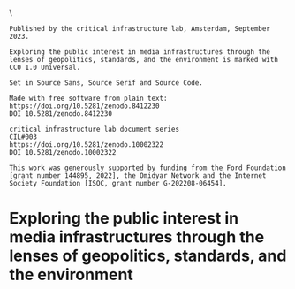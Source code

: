 <div class="blankpage"></div>

<div style="margin-top: +26em">
\ 

    Published by the critical infrastructure lab, Amsterdam, September 2023.

    Exploring the public interest in media infrastructures through the lenses of geopolitics, standards, and the environment is marked with CC0 1.0 Universal.

    Set in Source Sans, Source Serif and Source Code.
    
    Made with free software from plain text:
    https://doi.org/10.5281/zenodo.8412230
    DOI 10.5281/zenodo.8412230
    
    critical infrastructure lab document series
    CIL#003
    https://doi.org/10.5281/zenodo.10002322 
    DOI 10.5281/zenodo.10002322 

    This work was generously supported by funding from the Ford Foundation [grant number 144895, 2022], the Omidyar Network and the Internet Society Foundation [ISOC, grant number G-202208-06454].

</div>

# Exploring the public interest in media infrastructures through the lenses of geopolitics, standards, and the environment
